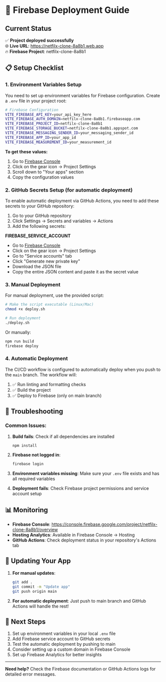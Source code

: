 # 🚀 Firebase Deployment Guide

## Current Status
✅ **Project deployed successfully**  
🌐 **Live URL**: https://netfilx-clone-8a8b1.web.app  
🔥 **Firebase Project**: netfilx-clone-8a8b1

## 📋 Setup Checklist

### 1. Environment Variables Setup

You need to set up environment variables for Firebase configuration. Create a `.env` file in your project root:

```bash
# Firebase Configuration
VITE_FIREBASE_API_KEY=your_api_key_here
VITE_FIREBASE_AUTH_DOMAIN=netfilx-clone-8a8b1.firebaseapp.com
VITE_FIREBASE_PROJECT_ID=netfilx-clone-8a8b1
VITE_FIREBASE_STORAGE_BUCKET=netfilx-clone-8a8b1.appspot.com
VITE_FIREBASE_MESSAGING_SENDER_ID=your_messaging_sender_id
VITE_FIREBASE_APP_ID=your_app_id
VITE_FIREBASE_MEASUREMENT_ID=your_measurement_id
```

**To get these values:**
1. Go to [Firebase Console](https://console.firebase.google.com/project/netfilx-clone-8a8b1/overview)
2. Click on the gear icon → Project Settings
3. Scroll down to "Your apps" section
4. Copy the configuration values

### 2. GitHub Secrets Setup (for automatic deployment)

To enable automatic deployment via GitHub Actions, you need to add these secrets to your GitHub repository:

1. Go to your GitHub repository
2. Click Settings → Secrets and variables → Actions
3. Add the following secrets:

**FIREBASE_SERVICE_ACCOUNT**
- Go to [Firebase Console](https://console.firebase.google.com/project/netfilx-clone-8a8b1/overview)
- Click on the gear icon → Project Settings
- Go to "Service accounts" tab
- Click "Generate new private key"
- Download the JSON file
- Copy the entire JSON content and paste it as the secret value

### 3. Manual Deployment

For manual deployment, use the provided script:

```bash
# Make the script executable (Linux/Mac)
chmod +x deploy.sh

# Run deployment
./deploy.sh
```

Or manually:
```bash
npm run build
firebase deploy
```

### 4. Automatic Deployment

The CI/CD workflow is configured to automatically deploy when you push to the `main` branch. The workflow will:

1. ✅ Run linting and formatting checks
2. ✅ Build the project
3. ✅ Deploy to Firebase (only on main branch)

## 🔧 Troubleshooting

### Common Issues:

1. **Build fails**: Check if all dependencies are installed
   ```bash
   npm install
   ```

2. **Firebase not logged in**:
   ```bash
   firebase login
   ```

3. **Environment variables missing**: Make sure your `.env` file exists and has all required variables

4. **Deployment fails**: Check Firebase project permissions and service account setup

## 📊 Monitoring

- **Firebase Console**: https://console.firebase.google.com/project/netfilx-clone-8a8b1/overview
- **Hosting Analytics**: Available in Firebase Console → Hosting
- **GitHub Actions**: Check deployment status in your repository's Actions tab

## 🔄 Updating Your App

1. **For manual updates**:
   ```bash
   git add .
   git commit -m "Update app"
   git push origin main
   ```

2. **For automatic deployment**: Just push to main branch and GitHub Actions will handle the rest!

## 🎯 Next Steps

1. Set up environment variables in your local `.env` file
2. Add Firebase service account to GitHub secrets
3. Test the automatic deployment by pushing to main
4. Consider setting up a custom domain in Firebase Console
5. Set up Firebase Analytics for better insights

---

**Need help?** Check the Firebase documentation or GitHub Actions logs for detailed error messages. 
